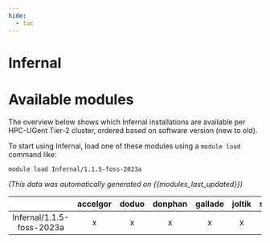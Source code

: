 ```yaml
---
hide:
  - toc
---
```


Infernal
========

# Available modules


The overview below shows which Infernal installations are available per HPC-UGent Tier-2 cluster, ordered based on software version (new to old).

To start using Infernal, load one of these modules using a `module load` command like:

```shell
module load Infernal/1.1.5-foss-2023a
```

*(This data was automatically generated on {{modules_last_updated}})*  

| |accelgor|doduo|donphan|gallade|joltik|shinx|
| :---: | :---: | :---: | :---: | :---: | :---: | :---: |
|Infernal/1.1.5-foss-2023a|x|x|x|x|x|x|
